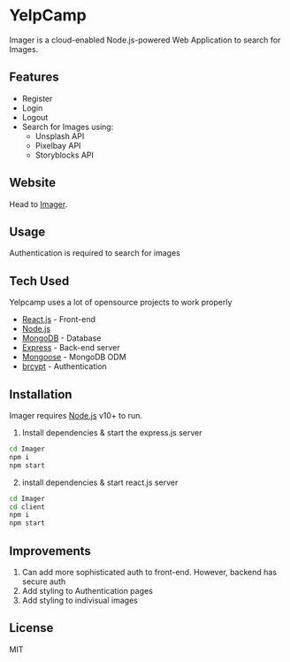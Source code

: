 # YelpCamp

Imager is a cloud-enabled Node.js-powered Web Application to search for Images.

## Features

- Register
- Login
- Logout
- Search for Images using:
  - Unsplash API
  - Pixelbay API
  - Storyblocks API

## Website

Head to [Imager](https://fast-ridge-25038.herokuapp.com/home).

## Usage

Authentication is required to search for images

## Tech Used

Yelpcamp uses a lot of opensource projects to work properly

- [React.js](https://reactjs.org) - Front-end
- [Node.js](https://nodejs.org/en/)
- [MongoDB](https://www.mongodb.com) - Database
- [Express](https://expressjs.com) - Back-end server
- [Mongoose](https://mongoosejs.com) - MongoDB ODM
- [brcypt](https://github.com/kelektiv/node.bcrypt.js#readme) - Authentication

## Installation

Imager requires [Node.js](https://nodejs.org/) v10+ to run.

1. Install dependencies & start the express.js server

```sh
cd Imager
npm i
npm start
```

2. install dependencies & start react.js server

```sh
cd Imager
cd client
npm i
npm start
```

## Improvements

1. Can add more sophisticated auth to front-end. However, backend has secure auth
2. Add styling to Authentication pages
3. Add styling to indivisual images

## License

MIT
